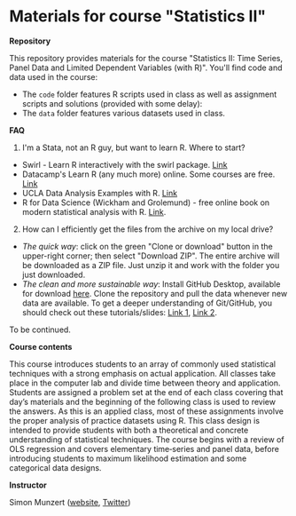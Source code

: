 # Materials for course "Statistics II"

**Repository**

This repository provides materials for the course "Statistics II: Time Series, Panel Data and Limited Dependent Variables (with R)". You'll find code and data used in the course:

- The `code` folder features R scripts used in class as well as assignment scripts and solutions (provided with some delay): 
- The `data` folder features various datasets used in class.

**FAQ**

1. I'm a Stata, not an R guy, but want to learn R. Where to start? 

-  Swirl - Learn R interactively with the swirl package. [Link](https://moodle.hertie-school.org/mod/url/view.php?id=43128)
-  Datacamp's Learn R (any much more) online. Some courses are free. [Link](https://moodle.hertie-school.org/mod/url/view.php?id=43129)
-  UCLA Data Analysis Examples with R. [Link](https://moodle.hertie-school.org/mod/url/view.php?id=43130)
- R for Data Science (Wickham and Grolemund) - free online book on modern statistical analysis with R.
  [Link](https://moodle.hertie-school.org/mod/url/view.php?id=43131).

2. How can I efficiently get the files from the archive on my local drive?

- *The quick way*: click on the green "Clone or download" button in the upper-right corner; then select "Download ZIP". The entire archive will be downloaded as a ZIP file. Just unzip it and work with the folder you just downloaded.
- *The clean and more sustainable way*: Install GitHub Desktop, available for download [here](https://desktop.github.com/). Clone the repository and pull the data whenever new data are available. To get a deeper understanding of Git/GitHub, you should check out these tutorials/slides: [Link 1](https://speakerdeck.com/alicebartlett/git-for-humans), [Link 2](https://guides.github.com/activities/hello-world/).

To be continued.


**Course contents**

This course introduces students to an array of commonly used statistical techniques with a strong emphasis on actual application. All classes take place in the computer lab and divide time between theory and application. Students are assigned a problem set at the end of each class covering that day’s materials and the beginning of the following class is used to review the answers. As this is an applied class, most of these assignments involve the proper analysis of practice datasets using R. This class design is intended to provide students with both a theoretical and concrete understanding of statistical techniques. The course begins with a review of OLS regression and covers elementary time‐series and panel data, before introducing students to maximum likelihood estimation and some categorical data designs.

**Instructor** 

Simon Munzert ([website](https://simonmunzert.github.io), [Twitter](https://twitter.com/simonsaysnothin))

